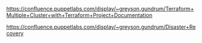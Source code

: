 https://confluence.puppetlabs.com/display/~greyson.gundrum/Terraform+Multiple+Cluster+with+Terraform+Project+Documentation

https://confluence.puppetlabs.com/display/~greyson.gundrum/Disaster+Recovery